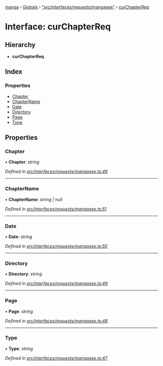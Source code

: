 [manga](../README.md) › [Globals](../globals.md) › ["src/interfaces/requests/mangasee"](../modules/_src_interfaces_requests_mangasee_.md) › [curChapterReq](_src_interfaces_requests_mangasee_.curchapterreq.md)

# Interface: curChapterReq

## Hierarchy

* **curChapterReq**

## Index

### Properties

* [Chapter](_src_interfaces_requests_mangasee_.curchapterreq.md#chapter)
* [ChapterName](_src_interfaces_requests_mangasee_.curchapterreq.md#chaptername)
* [Date](_src_interfaces_requests_mangasee_.curchapterreq.md#date)
* [Directory](_src_interfaces_requests_mangasee_.curchapterreq.md#directory)
* [Page](_src_interfaces_requests_mangasee_.curchapterreq.md#page)
* [Type](_src_interfaces_requests_mangasee_.curchapterreq.md#type)

## Properties

###  Chapter

• **Chapter**: *string*

*Defined in [src/interfaces/requests/mangasee.ts:46](https://github.com/tushar1210/manga-node/blob/fed3e48/src/interfaces/requests/mangasee.ts#L46)*

___

###  ChapterName

• **ChapterName**: *string | null*

*Defined in [src/interfaces/requests/mangasee.ts:51](https://github.com/tushar1210/manga-node/blob/fed3e48/src/interfaces/requests/mangasee.ts#L51)*

___

###  Date

• **Date**: *string*

*Defined in [src/interfaces/requests/mangasee.ts:50](https://github.com/tushar1210/manga-node/blob/fed3e48/src/interfaces/requests/mangasee.ts#L50)*

___

###  Directory

• **Directory**: *string*

*Defined in [src/interfaces/requests/mangasee.ts:49](https://github.com/tushar1210/manga-node/blob/fed3e48/src/interfaces/requests/mangasee.ts#L49)*

___

###  Page

• **Page**: *string*

*Defined in [src/interfaces/requests/mangasee.ts:48](https://github.com/tushar1210/manga-node/blob/fed3e48/src/interfaces/requests/mangasee.ts#L48)*

___

###  Type

• **Type**: *string*

*Defined in [src/interfaces/requests/mangasee.ts:47](https://github.com/tushar1210/manga-node/blob/fed3e48/src/interfaces/requests/mangasee.ts#L47)*
